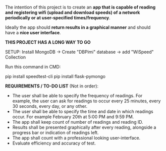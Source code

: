The intention of this project is to create an **app that is capable of reading and registering wifi (upload and download speeds) of a network periodically or at user-specified times/frequency**.

Ideally the app should **return results in a graphical manner** and should have a **nice user interface**. 

**THIS PROJECT HAS A LONG WAY TO GO**


SETUP: 
Install MongoDB -> Create "DBPimi" database -> add "WiSpeed" Collection

Run this command in CMD:

pip install speedtest-cli
pip install flask-pymongo


**REQUIREMENTS / TO-DO LIST** (Not in order):

- The user shall be able to specify the frequency of readings. For example, the user can ask for readings to occur every 25 minutes, every 30 seconds, every day, or any other.
- The user shall be able to specify the time and date in which readings occur. For example February 20th at 5:00 PM and 9:59 PM.
- The app shall keep count of number of readings and reading ID.
- Results shall be presented graphically after every reading, alongside a progress bar or indication of readings left.
- The app shall count with a professional looking user-interface.
- Evaluate efficiency and accuracy of test.
